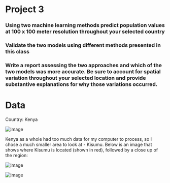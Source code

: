 # Project 3

### Using two machine learning methods predict population values at 100 x 100 meter resolution throughout your selected country


### Validate the two models using different methods presented in this class


### Write a report assessing the two approaches and which of the two models was more accurate. Be sure to account for spatial variation throughout your selected location and provide substantive explanations for why those variations occurred. 


# Data

Country: Kenya

![image](https://user-images.githubusercontent.com/78189165/115153654-280c1480-a045-11eb-96f6-46cb6f643065.png)



Kenya as a whole had too much data for my computer to process, so I chose a much smaller area to look at - Kisumu. Below is an image that shows where Kisumu is located (shown in red), followed by a close up of the region: 

![image](https://user-images.githubusercontent.com/78189165/115153601-e54a3c80-a044-11eb-9531-43285afadfa8.png)


![image](https://user-images.githubusercontent.com/78189165/115153683-43771f80-a045-11eb-9c60-8ec00c3fb67e.png)

